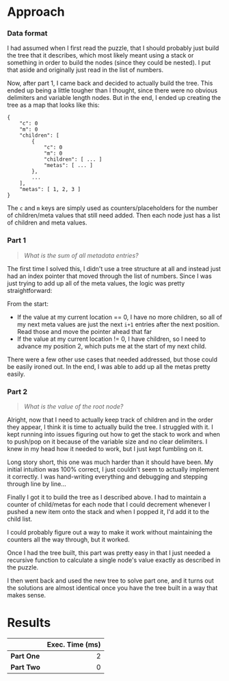 # Approach
### Data format

I had assumed when I first read the puzzle, that I should probably just build the tree that it describes, which most
likely meant using a stack or something in order to build the nodes (since they could be nested). I put that aside and
originally just read in the list of numbers.

Now, after part 1, I came back and decided to actually build the tree. This ended up being a little tougher than I
thought, since there were no obvious delimiters and variable length nodes. But in the end, I ended up creating the tree
as a map that looks like this:

```
{
	"c": 0
	"m": 0
	"children": [
		{
			"c": 0
			"m": 0
			"children": [ ... ]
			"metas": [ ... ]
		},
		...
	],
	"metas": [ 1, 2, 3 ]
}
```
The `c` and `m` keys are simply used as counters/placeholders for the number of children/meta values that still need
added. Then each node just has a list of children and meta values.

### Part 1
> _What is the sum of all metadata entries?_

The first time I solved this, I didn't use a tree structure at all and instead just had an index pointer that moved
through the list of numbers. Since I was just trying to add up all of the meta values, the logic was pretty straightforward:

From the start:
* If the value at my current location == 0, I have no more children, so all of my next meta values are just the next `i+1` entries after the next position. Read those and move the pointer ahead that far
* If the value at my current location != 0, I have children, so I need to advance my position 2, which puts me at the start of my next child.

There were a few other use cases that needed addressed, but those could be easily ironed out. In the end, I was able to add up all the metas
pretty easily.

### Part 2
> _What is the value of the root node?_

Alright, now that I need to actually keep track of children and in the order they appear, I think it is time to actually build the tree.
I struggled with it. I kept running into issues figuring out how to get the stack to work and when to push/pop on it
because of the variable size and no clear delimiters. I knew in my head how it needed to work, but I just kept fumbling on it.

Long story short, this one was much harder than it should have been. My initial intuition was 100% correct, I just couldn't
seem to actually implement it correctly. I was hand-writing everything and debugging and stepping through line by line...

Finally I got it to build the tree as I described above. I had to maintain a counter of child/metas for each node that
I could decrement whenever I pushed a new item onto the stack and when I popped it, I'd add it to the child list.

I could probably figure out a way to make it work without maintaining the counters all the way through, but it worked.

Once I had the tree built, this part was pretty easy in that I just needed a recursive function to calculate a single node's value
exactly as described in the puzzle.

I then went back and used the new tree to solve part one, and it turns out the solutions are almost identical once you have
the tree built in a way that makes sense.

# Results

|              | Exec. Time (ms) |
|--------------|----------------:|
| **Part One** |               2 |
| **Part Two** |               0 |
